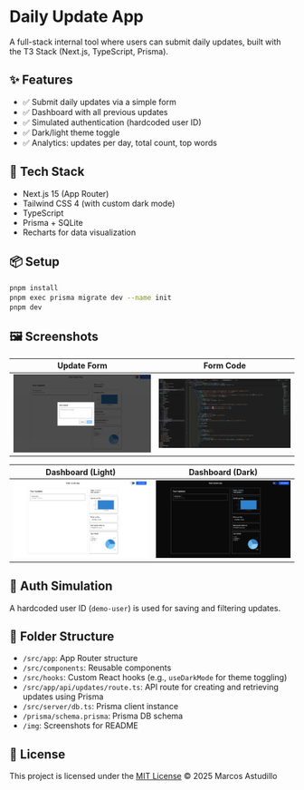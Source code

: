 # Daily Update App

A full-stack internal tool where users can submit daily updates, built with the T3 Stack (Next.js, TypeScript, Prisma).

## ✨ Features

- ✅ Submit daily updates via a simple form
- ✅ Dashboard with all previous updates
- ✅ Simulated authentication (hardcoded user ID)
- ✅ Dark/light theme toggle
- ✅ Analytics: updates per day, total count, top words

## 🚀 Tech Stack

- Next.js 15 (App Router)
- Tailwind CSS 4 (with custom dark mode)
- TypeScript
- Prisma + SQLite
- Recharts for data visualization

## 📦 Setup

```bash
pnpm install
pnpm exec prisma migrate dev --name init
pnpm dev
```

## 🖼 Screenshots

| Update Form | Form Code |
|-------------|------------|
| ![Form](./img/update-form.png) | ![Code Page](./img/code-page-tsx.png) |

| Dashboard (Light) | Dashboard (Dark) |
|-------------------|------------------|
| ![Dashboard Light](./img/dashboard-light.png) | ![Dashboard Dark](./img/dashboard-dark.png) |

## 🔐 Auth Simulation

A hardcoded user ID (`demo-user`) is used for saving and filtering updates.

## 📁 Folder Structure

- `/src/app`: App Router structure
- `/src/components`: Reusable components
- `/src/hooks`: Custom React hooks (e.g., `useDarkMode` for theme toggling)
- `/src/app/api/updates/route.ts`: API route for creating and retrieving updates using Prisma
- `/src/server/db.ts`: Prisma client instance
- `/prisma/schema.prisma`: Prisma DB schema
- `/img`: Screenshots for README

## 📝 License

This project is licensed under the [MIT License](./LICENSE) © 2025 Marcos Astudillo

